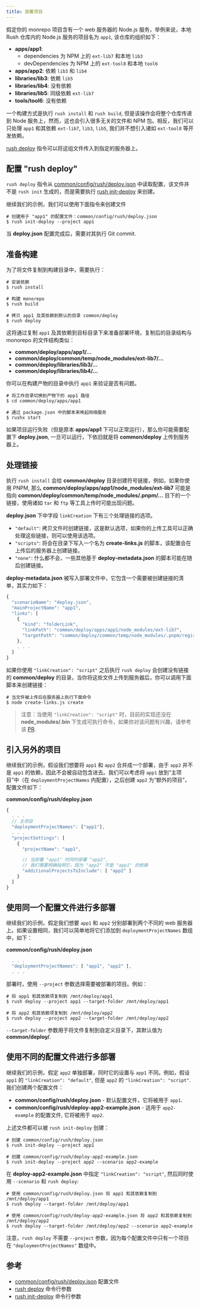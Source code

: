 ```yaml
---
title: 部署项目
---
```


假定你的 monrepo 项目含有一个 web 服务器的 Node.js 服务，举例来说，本地 Rush 仓库内的 Node.js 服务的项目名为 `app1`, 该仓库的组织如下：

- **apps/app1**:
  - dependencies 为 NPM 上的 `ext-lib7` 和本地 `lib3`
  - devDependencies 为 NPM 上的 `ext-tool8` 和本地 `tool6`
- **apps/app2**: 依赖 `lib3` 和 `lib4`
- **libraries/lib3**: 依赖 `lib5`
- **libraries/lib4**: 没有依赖
- **libraries/lib5**: 同级依赖 `ext-lib7`
- **tools/tool6**: 没有依赖

一个构建方式是执行 `rush install` 和 `rush build`, 但是该操作会将整个仓库传递到 Node 服务上，然而，这也会引入很多无关的文件和 NPM 包。相反，我们可以只处理 `app1` 和其依赖 `ext-lib7`, `lib3`, `lib5`, 我们并不想引入诸如 `ext-tool8` 等开发依赖。

[rush deploy](../../commands/rush_deploy) 指令可以将这组文件传入到指定的服务器上。

## 配置 "rush deploy"

`rush deploy` 指令从 [common/config/rush/deploy.json](../../configs/deploy_json) 中读取配置，该文件并不是 `rush init` 生成的，而是需要执行 [rush init-deploy](../../commands/rush_init-deploy) 来创建。

继续我们的示例，我们可以使用下面指令来创建文件

```shell
# 创建用于 "app1" 的配置文件：common/config/rush/deploy.json
$ rush init-deploy --project app1
```

当 **deploy.json** 配置完成后，需要对其执行 Git commit.

## 准备构建

为了将文件复制到构建目录中，需要执行：

```shell
# 安装依赖
$ rush install

# 构建 monorepo
$ rush build

# 拷贝 app1 及其依赖到默认的目录 common/deploy
$ rush deploy
```

这将通过复制 `app1` 及其依赖到目标目录下来准备部署环境，复制后的目录结构与 monorepo 的文件结构类似：

- **common/deploy/apps/app1/...**
- **common/deploy/common/temp/node_modules/ext-lib7/...**
- **common/deploy/libraries/lib3/...**
- **common/deploy/libraries/lib4/...**

你可以在构建产物的目录中执行 `app1` 来验证是否有问题。

```shell
# 将工作目录切换到产物下的 app1 路径
$ cd common/deploy/apps/app1

# 通过 package.json 中的脚本来唤起网络服务
$ rushx start
```

如果项目运行失败（但是原本 **apps/app1** 下可以正常运行），那么你可能需要配置下 **deploy.json**, 一旦可以运行，下依旧就是将 **common/deploy** 上传到服务器上。

## 处理链接

执行 `rush install` 会给 **common/deploy** 目录创建符号链接，例如，如果你使用 PNPM, 那么 **common/deploy/apps/app1/node_modules/ext-lib7** 可能是指向 **common/deploy/common/temp/node_modules/.pnpm/...** 目下的一个链接，使用诸如 `tar` 和 `ftp` 等工具上传时可能出现问题。

**deploy.json** 下中字段 `linkCreation` 下有三个处理链接的选项。

- `"default"`: 拷贝文件时创建链接，这是默认选项，如果你的上传工具可以正确处理这些链接，则可以使用该选项。
- `"scripts"`: 将会在目录下写入一个名为 **create-links.js** 的脚本，该配置会在上传后的服务器上创建链接。
- `"none"`: 什么都不会，一些其他基于 **deploy-metadata.json** 的脚本可能在随后创建链接。

**deploy-metadata.json** 被写入部署文件中，它包含一个需要被创建链接的清单，其实力如下：

```js
{
  "scenarioName": "deploy.json",
  "mainProjectName": "app1",
  "links": [
    {
      "kind": "folderLink",
      "linkPath": "common/deploy/apps/app1/node_modules/ext-lib7",
      "targetPath": "common/deploy/common/temp/node_modules/.pnpm/registry.npmjs.org/ext-lib7/1.0.0/node_modules/ext-lib7"
    },
    . . .
  ]
}
```

如果你使用 `"linkCreation": "script"` 之后执行 `rush deploy` 会创建没有链接的 **common/deploy** 的目录，当你将这些文件上传到服务器后，你可以调用下面脚本来创建链接：

```shell
# 当文件被上传后在服务器上执行下面命令
$ node create-links.js create
```

> 注意：当使用 `"linkCreation": "script"` 时，目前的实现还没在 **node_modules/.bin** 下生成可执行命令，如果你对该问题有兴趣，请参考该 [PR](https://github.com/microsoft/rushstack/pull/2010#issuecomment-656900649).

## 引入另外的项目

继续我们的示例，假设我们想要将 `app1` 和 `app2` 合并成一个部署，由于 `app2` 并不是 `app1` 的依赖，因此不会被自动包含进去。我们可以考虑将 `app1` 放到“主项目”中（在 `deploymentProjectNames` 内配置），之后创建 `app2` 为“额外的项目”，配置文件如下：

**common/config/rush/deploy.json**

```js
{
  . . .
  // 主项目
  "deploymentProjectNames": ["app1"],
  . . .
  "projectSettings": [
    {
      "projectName": "app1",

      // 当部署 "app1" 时同时部署 "app2",
      // 我们需要明确指明它，因为 "app2" 不是 "app1" 的依赖
      "additionalProjectsToInclude": [ "app2" ]
    }
  ]
}
```

## 使用同一个配置文件进行多部署

继续我们的示例，假定我们想要 `app1` 和 `app2` 分别部署到两个不同的 web 服务器上。如果设置相同，我们可以简单地将它们添加到 `deploymentProjectNames` 数组中，如下：

**common/config/rush/deploy.json**

```js
  . . .
  "deploymentProjectNames": [ "app1", "app2" ],
  . . .
```

部署时，使用 `--project` 参数选择需要被部署的项目。例如：

```shell
# 将 app1 和其依赖项复制到 /mnt/deploy/app1
$ rush deploy --project app1 --target-folder /mnt/deploy/app1

# 将 app2 和其依赖项复制到 /mnt/deploy/app2
$ rush deploy --project app2 --target-folder /mnt/deploy/app2
```

`--target-folder` 参数用于将文件复制到自定义目录下，其默认值为 **common/deploy/**.

## 使用不同的配置文件进行多部署

继续我们的示例，假定 `app2` 单独部署，同时它的设置与 `app1` 不同。例如，假设 `app1` 的 `"linkCreation": "default"`, 但是 `app2` 的 `"linkCreation": "script"`. 我们创建两个配置文件：

- **common/config/rush/deploy.json** - 默认配置文件，它将被用于 `app1`.
- **common/config/rush/deploy-app2-example.json** - 适用于 `app2-example` 的配置文件, 它将被用于 `app2`.

上述文件都可以被 `rush init-deploy` 创建：

```shell
# 创建 common/config/rush/deploy.json
$ rush init-deploy --project app1

# 创建 common/config/rush/deploy-app2-example.json
$ rush init-deploy --project app2 --scenario app2-example
```

在 **deploy-app2-example.json** 中指定 `"linkCreation": "script"`, 然后同时使用 `--scenario` 和 `rush deploy`:

```shell
# 使用 common/config/rush/deploy.json 将 app1 和其依赖复制到 /mnt/deploy/app1
$ rush deploy --target-folder /mnt/deploy/app1

# 使用 common/config/rush/deploy-app2-example.json 将 app2 和其依赖复制到 /mnt/deploy/app2
$ rush deploy --target-folder /mnt/deploy/app2 --scenario app2-example
```

注意，`rush deploy` 不需要 `--project` 参数，因为每个配置文件中只有一个项目在 `"deploymentProjectNames"` 数组中。

## 参考

- [common/config/rush/deploy.json](../../configs/deploy_json) 配置文件
- [rush deploy](../../commands/rush_deploy) 命令行参数
- [rush init-deploy](../../commands/rush_init-deploy) 命令行参数
